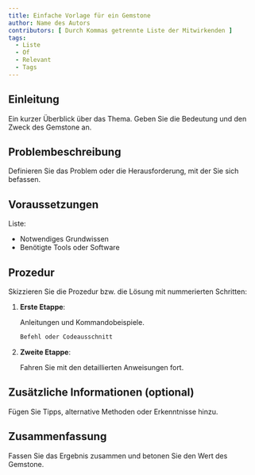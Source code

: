 ```yaml
---
title: Einfache Vorlage für ein Gemstone
author: Name des Autors
contributors: [ Durch Kommas getrennte Liste der Mitwirkenden ]
tags:
  - Liste
  - Of
  - Relevant
  - Tags
---
```


## Einleitung

Ein kurzer Überblick über das Thema. Geben Sie die Bedeutung und den Zweck des Gemstone an.

## Problembeschreibung

Definieren Sie das Problem oder die Herausforderung, mit der Sie sich befassen.

## Voraussetzungen

Liste:

- Notwendiges Grundwissen
- Benötigte Tools oder Software

## Prozedur

Skizzieren Sie die Prozedur bzw. die Lösung mit nummerierten Schritten:

1. **Erste Etappe**:

   Anleitungen und Kommandobeispiele.

   ```bash
   Befehl oder Codeausschnitt
   ```

2. **Zweite Etappe**:

   Fahren Sie mit den detaillierten Anweisungen fort.

## Zusätzliche Informationen (optional)

Fügen Sie Tipps, alternative Methoden oder Erkenntnisse hinzu.

## Zusammenfassung

Fassen Sie das Ergebnis zusammen und betonen Sie den Wert des Gemstone.
